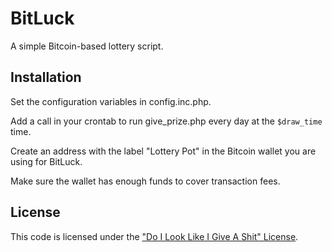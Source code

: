 BitLuck
=======
A simple Bitcoin-based lottery script.

Installation
------------
Set the configuration variables in config.inc.php.

Add a call in your crontab to run give_prize.php every day at the `$draw_time` time.

Create an address with the label "Lottery Pot" in the Bitcoin wallet you are using for BitLuck.

Make sure the wallet has enough funds to cover transaction fees.

License
-------
This code is licensed under the ["Do I Look Like I Give A Shit" License](http://blog.samuellevy.com/post/46-do-i-look-like-i-give-a-shit-public-license.html).
